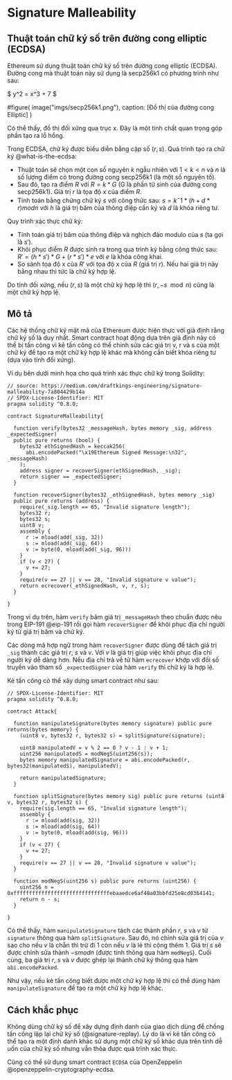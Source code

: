 # Signature Malleability

## Thuật toán chữ ký số trên đường cong elliptic (ECDSA)

Ethereum sử dụng thuật toán chữ ký số trên đường cong elliptic (ECDSA). Đường cong mà thuật toán này sử dụng là secp256k1 có phương trình như sau:

$
y^2 = x^3 + 7
$

#figure(
  image("imgs/secp256k1.png"),
  caption: [Đồ thị của đường cong Elliptic]
)

Có thể thấy, đồ thị đối xứng qua trục x. Đây là một tính chất quan trọng góp phần tạo ra lỗ hổng.

Trong ECDSA, chữ ký được biểu diễn bằng cặp số $(r, s)$. Quá trình tạo ra chữ ký @what-is-the-ecdsa:
- Thuật toán sẽ chọn một con số nguyên $k$ ngẫu nhiên với $1 < k < n$ và $n$ là số lượng điểm có trong đường cong secp256k1 (là một số nguyên tố).
- Sau đó, tạo ra điểm $R$ với $R = k * G$ (G là phần tử sinh của đường cong secp256k1). Giá trị $r$ là tọa độ x của điểm $R$.
- Tính toán bằng chứng chữ ký $s$ với công thức sau: $s = k^-1 * (h + d * r) mod n$ với $h$ là giá trị băm của thông điệp cần ký và $d$ là khóa riêng tư.

Quy trình xác thực chữ ký:
- Tính toán giá trị băm của thông điệp và nghịch đảo modulo của $s$ (ta gọi là $s'$).
- Khôi phục điểm $R$ được sinh ra trong qua trình ký bằng công thức sau: $R' = (h * s') * G + (r * s') * e$ với $e$ là khóa công khai.
- So sánh tọa độ x của $R'$ với tọa độ x của $R$ (giá trị $r$). Nếu hai giá trị này bằng nhau thì tức là chữ ký hợp lệ.

Do tính đối xứng, nếu $(r, s)$ là một chữ ký hợp lệ thì $(r, -s \mod n)$ cũng là một chữ ký hợp lệ.

## Mô tả

Các hệ thống chữ ký mật mã của Ethereum được hiện thực với giả định rằng chữ ký số là duy nhất. Smart contract hoạt động dựa trên giả định này có thể bị tấn công vì kẻ tấn công có thể chỉnh sửa các giá trị v, r và s của một chữ ký để tạo ra một chữ ký hợp lệ khác mà không cần biết khóa riêng tư (dựa vào tính đối xứng). 

Ví dụ bên dưới minh họa cho quá trình xác thực chữ ký trong Solidity:

```solidity
// source: https://medium.com/draftkings-engineering/signature-malleability-7a804429b14a
// SPDX-License-Identifier: MIT
pragma solidity ^0.8.0;

contract SignatureMalleability{

  function verify(bytes32 _messageHash, bytes memory _sig, address _expectedSigner) 
  public pure returns (bool) {
    bytes32 ethSignedHash = keccak256(
      abi.encodePacked("\x19Ethereum Signed Message:\n32", _messageHash)
    );
    address signer = recoverSigner(ethSignedHash, _sig);
    return signer == _expectedSigner;
  }

  function recoverSigner(bytes32 _ethSignedHash, bytes memory _sig) 
  public pure returns (address) {
    require(_sig.length == 65, "Invalid signature length");
    bytes32 r;
    bytes32 s;
    uint8 v;
    assembly {
      r := mload(add(_sig, 32))
      s := mload(add(_sig, 64))
      v := byte(0, mload(add(_sig, 96)))
    }
    if (v < 27) {
      v += 27;
    }
    require(v == 27 || v == 28, "Invalid signature v value");
    return ecrecover(_ethSignedHash, v, r, s);
  }

}
```

Trong ví dụ trên, hàm `verify` băm giá trị `_messageHash` theo chuẩn được nêu trong EIP-191 @eip-191 rồi gọi hàm `recoverSigner` để khôi phục địa chỉ người ký từ giá trị băm và chữ ký.

Các dòng mã hợp ngữ trong hàm `recoverSigner` được dùng để tách giá trị `_sig` thành các giá trị $r$, $s$ và $v$. Với $v$ là giá trị giúp việc khôi phục địa chỉ người ký dễ dàng hơn. Nếu địa chỉ trả về từ hàm `ecrecover` khớp với đối số truyền vào tham số `_expectedSigner` của hàm `verify` thì chữ ký là hợp lệ.

Kẻ tấn công có thể xây dựng smart contract như sau:

```solidity
// SPDX-License-Identifier: MIT
pragma solidity ^0.8.0;

contract Attack{

  function manipulateSignature(bytes memory signature) public pure returns(bytes memory) {
    (uint8 v, bytes32 r, bytes32 s) = splitSignature(signature);

    uint8 manipulatedV = v % 2 == 0 ? v - 1 : v + 1;
    uint256 manipulatedS = modNegS(uint256(s));
    bytes memory manipulatedSignature = abi.encodePacked(r, bytes32(manipulatedS), manipulatedV);

    return manipulatedSignature;
  }

  function splitSignature(bytes memory sig) public pure returns (uint8 v, bytes32 r, bytes32 s) {
    require(sig.length == 65, "Invalid signature length");
    assembly {
      r := mload(add(sig, 32))
      s := mload(add(sig, 64))
      v := byte(0, mload(add(sig, 96)))
    }
    if (v < 27) {
      v += 27;
    }
    require(v == 27 || v == 28, "Invalid signature v value");
  }

  function modNegS(uint256 s) public pure returns (uint256) {
    uint256 n = 0xfffffffffffffffffffffffffffffffebaaedce6af48a03bbfd25e8cd0364141;        
    return n - s;
  }

}
```

Có thể thấy, hàm `manipulateSignature` tách các thành phần $r$, $s$ và $v$ từ `signature` thông qua hàm `splitSignature`. Sau đó, nó chỉnh sửa giá trị của $v$ sao cho nếu $v$ là chẵn thì trừ đi 1 còn nếu $v$ là lẻ thì cộng thêm 1. Giá trị $s$ sẽ được chỉnh sửa thành $-s mod n$ (được tính thông qua hàm `modNegS`). Cuối cùng, ba giá trị $r$, $s$ và $v$ được ghép lại thành chữ ký thông qua hàm `abi.encodePacked`.

Như vậy, nếu kẻ tấn công biết được một chữ ký hợp lệ thì có thể dùng hàm `manipulateSignature` để tạo ra một chữ ký hợp lệ khác.

## Cách khắc phục

Không dùng chữ ký số để xây dựng định danh của giao dịch dùng để chống tấn công lặp lại chữ ký số (@signature-replay). Lý do là vì kẻ tấn công có thể tạo ra một định danh khác sử dụng một chữ ký số khác dựa trên tính dễ uốn của chữ ký số nhưng vẫn thỏa được quá trình xác thực.

Cũng có thể sử dụng smart contract `ECDSA` của OpenZeppelin @openzeppelin-cryptography-ecdsa.
